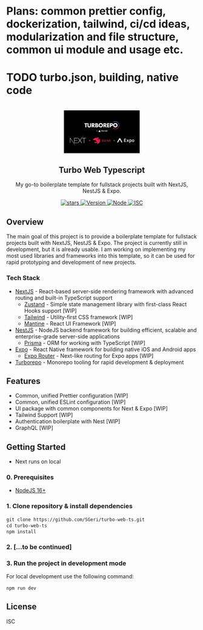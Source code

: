 # Plans: common prettier config, dockerization, tailwind, ci/cd ideas, modularization and file structure, common ui module and usage etc.

# TODO turbo.json, building, native code

<p align="center">
   <br/>
   <a href="https://github.com/SGeri/turbo-web-ts" target="_blank"><img width="200px" src="https://raw.githubusercontent.com/SGeri/turbo-web-ts/main/turbo-web-preview.png" /></a>
   <h2 align="center">Turbo Web Typescript</h2>
   <p align="center">
   My go-to boilerplate template for fullstack projects built with NextJS, NestJS & Expo.
   </p>
   <p align="center" style="align: center;">
      <a href="https://github.com/SGeri/turbo-web-ts">
        <img alt="stars" src="https://img.shields.io/github/stars/SGeri/turbo-web-ts?style=for-the-badge">
      </a>
      <a href="https://github.com/SGeri/turbo-web-ts">
        <img src="https://img.shields.io/badge/version-1.0.0-<COLOR>?style=for-the-badge" alt="Version"/>
      </a>
      <a href="https://github.com/SGeri/turbo-web-ts">
        <img src="https://img.shields.io/badge/node-16+-blue?style=for-the-badge" alt="Node" />
      </a>
      <a href="https://github.com/SGeri/turbo-web-ts">
        <img src="https://img.shields.io/github/license/SGeri/forrodrot?style=for-the-badge" alt="ISC" />
      </a>
   </p>
</p>

## Overview

The main goal of this project is to provide a boilerplate template for fullstack projects built with NextJS, NestJS & Expo. The project is currently still in development, but it is already usable. I am working on implementing my most used libraries and frameworks into this template, so it can be used for rapid
prototyping and development of new projects.

### Tech Stack

- [NextJS](https://nextjs.org) - React-based server-side rendering framework with advanced routing and built-in TypeScript support
  - [Zustand](https://zustand-demo.pmnd.rs) - Simple state management library with first-class React Hooks support [WIP]
  - [Tailwind](https://tailwindcss.com) - Utility-first CSS framework [WIP]
  - [Mantine](https://mantine.dev) - React UI Framework [WIP]
- [NestJS](https://nestjs.com) - NodeJS backend framework for building efficient, scalable and enterprise-grade server-side applications
  - [Prisma](https://www.prisma.io) - ORM for working with TypeScript [WIP]
- [Expo](https://expo.io) - React Native framework for building native iOS and Android apps
  - [Expo Router](https://expo.github.io/router/docs) - Next-like routing for Expo apps [WIP]
- [Turborepo](https://turbo.build/repo) - Monorepo tooling for rapid development & deployment

## Features

- Common, unified Prettier configuration [WIP]
- Common, unified ESLint configuration [WIP]
- UI package with common components for Next & Expo [WIP]
- Tailwind Support [WIP]
- Authentication boilerplate with Nest [WIP]
- GraphQL [WIP]

## Getting Started

- Next runs on local

### 0. Prerequisites

- [NodeJS 16+](https://nodejs.org/en/download/)

### 1. Clone repository & install dependencies

```
git clone https://github.com/SGeri/turbo-web-ts.git
cd turbo-web-ts
npm install
```

### 2. [...to be continued]

### 3. Run the project in development mode

For local development use the following command:

```
npm run dev
```

## License

ISC

